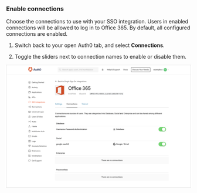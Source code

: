 ### Enable connections

Choose the connections to use with your SSO integration. Users in enabled connections will be allowed to log in to Office 365. By default, all configured connections are enabled.

1. Switch back to your open Auth0 tab, and select **Connections**.

2. Toggle the sliders next to connection names to enable or disable them.

![Enable/Disable Connections](/media/articles/dashboard/sso-integrations/settings-connections-office-365.png)